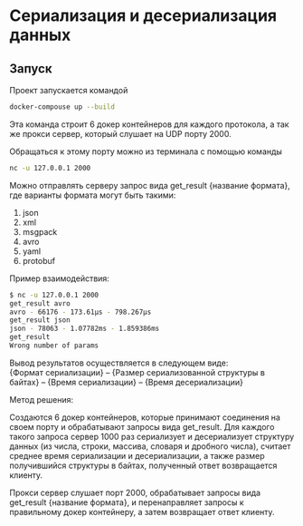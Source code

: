 # Сериализация и десериализация данных

## Запуск

Проект запускается командой
```bash
docker-compouse up --build
```
Эта команда строит 6 докер контейнеров для каждого протокола, а так же прокси сервер, который слушает на UDP порту 2000.

Обращаться к этому порту можно из терминала с помощью команды 
```bash
nc -u 127.0.0.1 2000
```
Можно отправлять серверу запрос вида get_result {название формата}, где варианты формата могут быть такими:
1) json
2) xml
3) msgpack
4) avro
5) yaml
6) protobuf

Пример взаимодействия:
```bash
$ nc -u 127.0.0.1 2000
get_result avro
avro - 66176 - 173.61µs - 798.267µs
get_result json
json - 78063 - 1.07782ms - 1.859386ms
get_result
Wrong number of params
```

Вывод результатов осуществляется в следующем виде:\
{Формат сериализации} – {Размер сериализованной структуры в байтах} – {Время сериализации} – {Время десериализации}

Метод решения:

Создаются 6 докер контейнеров, которые принимают соединения на своем порту и обрабатывают запросы вида get_result. Для каждого такого запроса сервер 1000 раз сериализует и десериализует структуру данных (из числа, строки, массива, словаря и дробного числа), считает среднее время сериализации и десериализации, а также размер получившийся структуры в байтах, полученный ответ возвращается клиенту.

Прокси сервер слушает порт 2000, обрабатывает запросы вида get_result {название формата}, и перенаправляет запросы к правильному докер контейнеру, а затем возвращает ответ клиенту.

